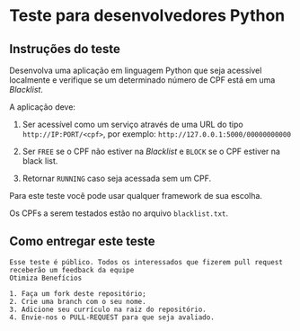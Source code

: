 # Teste para desenvolvedores Python

Instruções do teste
------

Desenvolva uma aplicação em linguagem Python que seja acessível localmente e verifique se um determinado número de CPF está em uma        *Blacklist*.

A aplicação deve:
 
1. Ser acessível como um serviço através de uma URL do tipo `http://IP:PORT/<cpf>`, por exemplo:
`http://127.0.0.1:5000/00000000000`


2. Ser `FREE` se o CPF não estiver na *Blacklist* e `BLOCK` se o CPF estiver na black list.
 
3. Retornar `RUNNING` caso seja acessada sem um CPF.

Para este teste você pode usar qualquer framework de sua escolha.

Os CPFs a serem testados estão no arquivo `blacklist.txt`.


Como entregar este teste
-----

    Esse teste é público. Todos os interessados que fizerem pull request receberão um feedback da equipe
    Otimiza Benefícios
    
    1. Faça um fork deste repositório;
    2. Crie uma branch com o seu nome.
    3. Adicione seu currículo na raiz do repositório.
    4. Envie-nos o PULL-REQUEST para que seja avaliado.

